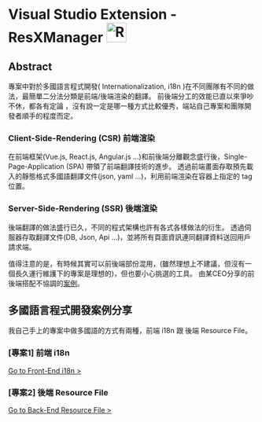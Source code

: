 # Visual Studio Extension - ResXManager <img src="https://tomenglert.gallerycdn.vsassets.io/extensions/tomenglert/resxmanager/1.53.4233.0/1620293971563/Microsoft.VisualStudio.Services.Icons.Default" alt="ResXManager" width="40" height="40" border=".1" />

## Abstract

專案中對於多國語言程式開發( Internationalization, i18n )在不同團隊有不同的做法，最簡單二分法分類是前端/後端渲染的翻譯。
前後端分工的效能已直以來爭吵不休，都各有定論 ，沒有說一定是哪一種方式比較優秀，端站自己專案和團隊開發者順手的程度而定。

### Client-Side-Rendering (CSR) 前端渲染
在前端框架(Vue.js, React.js, Angular.js ...)和前後端分離觀念盛行後，Single-Page-Application (SPA) 帶領了前端翻譯技術的進步。
透過前端畫面存取預先載入的靜態格式多國語翻譯文件(json, yaml ...)，利用前端渲染在容器上指定的 tag 位置。

### Server-Side-Rendering (SSR) 後端渲染
後端翻譯的做法盛行已久，不同的程式架構也許有各式各樣做法的衍生。
透過伺服器存取翻譯文件(DB, Json, Api ...)，並將所有頁面資訊連同翻譯資料送回用戶請求端。


值得注意的是，有時候其實可以前後端部份混用，(雖然理想上不建議，但沒有一個長久運行維護下的專案是理想的)，但也要小心挑選的工具。
由某CEO分享的前後端搭配不協調的[案例](https://www.topsinfosolutions.com/blog/server-side-rendering-boost-performance-user-experience/ "暗指 React.js 較 Angular.js 能配合自己的後端選染")。

## 多國語言程式開發案例分享
我自己手上的專案中做多國語的方式有兩種，前端 i18n 跟 後端 Resource File。

### [專案1] 前端 i18n

[Go to Front-End i18n >](/front-end-i18n.md)

### [專案2] 後端 Resource File

[Go to Back-End Resource File >](/back-end-resource-file.md)


